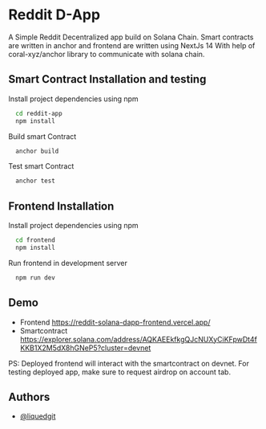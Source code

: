 # Reddit D-App

A Simple Reddit Decentralized app build on Solana Chain. Smart contracts are written in anchor and frontend are written using NextJs 14 With help of coral-xyz/anchor library to communicate with solana chain.

## Smart Contract Installation and testing

Install project dependencies using npm

```bash
  cd reddit-app
  npm install
```

Build smart Contract

```bash
  anchor build
```

Test smart Contract

```bash
  anchor test
```

## Frontend Installation

Install project dependencies using npm

```bash
  cd frontend
  npm install
```

Run frontend in development server

```bash
  npm run dev
```

## Demo

- Frontend https://reddit-solana-dapp-frontend.vercel.app/
- Smartcontract https://explorer.solana.com/address/AQKAEEkfkgQJcNUXyCiKFpwDt4fKKB1X2M5dX8hGNeP5?cluster=devnet

PS: Deployed frontend will interact with the smartcontract on devnet. For testing deployed app, make sure to request airdrop on account tab.

## Authors

- [@liquedgit](https://www.github.com/liquedgit)
